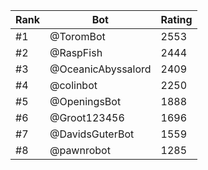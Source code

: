 Rank|Bot|Rating
---|---|---
#1|@ToromBot|2553
#2|@RaspFish|2444
#3|@OceanicAbyssalord|2409
#4|@colinbot|2250
#5|@OpeningsBot|1888
#6|@Groot123456|1696
#7|@DavidsGuterBot|1559
#8|@pawnrobot|1285
